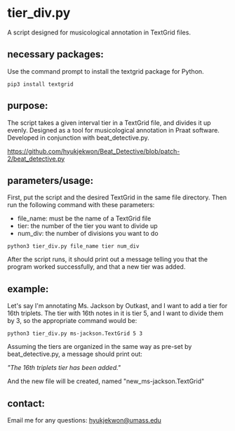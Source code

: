 # tier_div.py
A script designed for musicological annotation in TextGrid files.

## necessary packages:
Use the command prompt to install the textgrid package for Python.
```
pip3 install textgrid
```

## purpose:
The script takes a given interval tier in a TextGrid file, and divides it up evenly. Designed as a tool for musicological annotation in Praat software. Developed in conjunction with beat_detective.py.

https://github.com/hyukjekwon/Beat_Detective/blob/patch-2/beat_detective.py

## parameters/usage:
First, put the script and the desired TextGrid in the same file directory. Then run the following command with these parameters:
- file_name: must be the name of a TextGrid file
- tier: the number of the tier you want to divide up
- num_div: the number of divisions you want to do
```
python3 tier_div.py file_name tier num_div
```
After the script runs, it should print out a message telling you that the program worked successfully, and that a new tier was added.

## example:
Let's say I'm annotating Ms. Jackson by Outkast, and I want to add a tier for 16th triplets. The tier with 16th notes in it is tier 5, and I want to divide them by 3, so the appropriate command would be:
```
python3 tier_div.py ms-jackson.TextGrid 5 3
```
Assuming the tiers are organized in the same way as pre-set by beat_detective.py, a message should print out:

*"The 16th triplets tier has been added."*

And the new file will be created, named "new_ms-jackson.TextGrid"

## contact:
Email me for any questions: hyukjekwon@umass.edu
